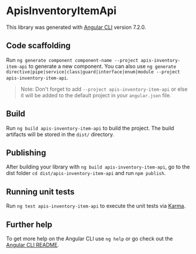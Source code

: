 # ApisInventoryItemApi

This library was generated with [Angular CLI](https://github.com/angular/angular-cli) version 7.2.0.

## Code scaffolding

Run `ng generate component component-name --project apis-inventory-item-api` to generate a new component. You can also use `ng generate directive|pipe|service|class|guard|interface|enum|module --project apis-inventory-item-api`.

> Note: Don't forget to add `--project apis-inventory-item-api` or else it will be added to the default project in your `angular.json` file.

## Build

Run `ng build apis-inventory-item-api` to build the project. The build artifacts will be stored in the `dist/` directory.

## Publishing

After building your library with `ng build apis-inventory-item-api`, go to the dist folder `cd dist/apis-inventory-item-api` and run `npm publish`.

## Running unit tests

Run `ng test apis-inventory-item-api` to execute the unit tests via [Karma](https://karma-runner.github.io).

## Further help

To get more help on the Angular CLI use `ng help` or go check out the [Angular CLI README](https://github.com/angular/angular-cli/blob/master/README.md).
